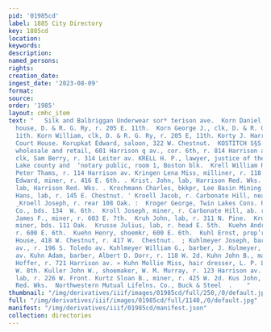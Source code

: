 ```yaml
---
pid: '01985cd'
label: 1885 City Directory
key: 1885cd
location: 
keywords: 
description: 
named_persons: 
rights: 
creation_date: 
ingest_date: '2023-08-09'
format: 
source: 
order: '1985'
layout: cmhc_item
text: "   Silk and Balbriggan Underwear sor* terison ave.  Korn Daniel, foreman freight
  house, D. & R. G. Ry, r. 205 E. 11th.  Korn George J., clk, D. & R. G. Ry, 205 E.
  1ith. Korn William, clk, D. & R. G. Ry, r. 205 E, 11th. Korty J. Harry, deputy sheriff,
  Court House. Korupkat Edward, saloon, 322 W. Chestnut.  KOSTITCH S§S. T., druggist,
  wholesale and retail, 601 Harrison q av., cor. 6th, r. 814 Harrison ay. Kraft Marks,
  clk, Sam Berry, r. 314 Leiter av. KRELL H. P., lawyer, justice of the peace for
  Lake county and  ‘notary public, room 1, Boston blk.  Krell William R., musician,
  Peter Thams, r. 114 Harrison av. Kringen Lena Miss, milliner, r. 118 W. 6th. Krisher
  Edward, miner, r. 416 E. 6th. . Krist. John, lab, Harrison Red. Wks. Krist Joseph,
  lab, Harrison Red. Wks. . Krochmann Charles, bkkpr, Lee Basin Mining Co.  Krodtsen
  Hans, lab, r. 145 E. Chestnut. ' Kroell Jacob, r. Carbonate Hill, near reservoir.
  _Kroell Joseph, r. rear 108 Oak. :  Kroger George, Twin Lakes Cons. Placer Mining
  Co., bds. 134  W. 6th.  Kroll Joseph, miner, r. Carbonate Hill, ab. reservoir.  Krone
  James F., miner, r. 603 E. 7th.  Kruh John, lab, r. 311 N. Pine.  Krusse Anton,
  miner, bds. 111 Oak.  Krusse Julius, lab, r. head E. 5th.  Kuehn Andrew, miner,
  r. 600 E. 6th.  Kuehn Henry, shoemkr, 600 E. 6th.  Kuhl Ernst, prop’r St. Louis
  House, 418 W. Chestnut, r. 417 W.  Chestnut.  ; Kuhlmeyer Joseph, barber, 121 Harrison
  av., r. 196 S. Toledo av. Kuhlmeyer William G., barber, J. Kulmeyer, r. 1968S. Toledo
  av. Kuhn Adam, barber, Albert D. Dorr, r. 118 W. 2d. Kuhn John B., manager, J. G.,
  Hoffer, r. 721 Harrison av. » Kuhn Mollie Miss, hair dresser, L. P. Leon, r. 128
  W. 8th. Kuller John W., shoemaker, W. M. Murray, r. 123 Harrison av. Kump George,
  lab, r. 226 W. Front. Kurtz Sloan B., miner, r. 425 W. 2d. Kus John, lab, Harrison
  Red. Wks.  Northwestern Mutual Lifelns. Co., Buck & Steel  .    "
thumbnail: "/img/derivatives/iiif/images/01985cd/full/250,/0/default.jpg"
full: "/img/derivatives/iiif/images/01985cd/full/1140,/0/default.jpg"
manifest: "/img/derivatives/iiif/01985cd/manifest.json"
collection: directories
---
```

